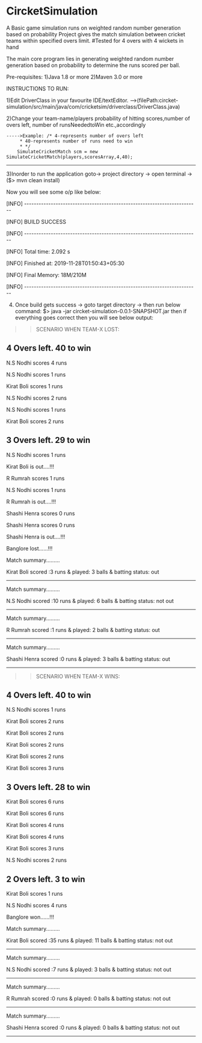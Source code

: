 # CircketSimulation
A Basic game simulation runs on weighted random number generation based on probability
Project gives the match simulation between cricket teams within specified overs limit.
#Tested for 4 overs with 4 wickets in hand

The main core program lies in generating weighted random number generation
based on probability to determine the runs scored per ball.

Pre-requisites:
1)Java 1.8 or more
2)Maven 3.0 or more

INSTRUCTIONS TO RUN:

1)Edit DriverClass in your favourite IDE/textEditor.
    -->(filePath:circket-simulation/src/main/java/com/cricketsim/driverclass/DriverClass.java)
    
2)Change your team-name/players probability of hitting scores,number of overs left, 
  number of runsNeededtoWin etc.,accordingly
  
    ----->Example: /* 4-represents number of overs left
		 * 40-represents number of runs need to win
		 * */
		SimulateCricketMatch scm = new SimulateCricketMatch(players,scoresArray,4,40);
---------------------------------------------------------------


3)Inorder to run the application goto-> project directory -> open terminal -> ($> mvn clean install)

Now you will see some o/p like below:

[INFO] ------------------------------------------------------------------------ 

[INFO] BUILD SUCCESS 

[INFO] ------------------------------------------------------------------------ 

[INFO] Total time: 2.092 s 

[INFO] Finished at: 2019-11-28T01:50:43+05:30 

[INFO] Final Memory: 18M/210M 

[INFO] ------------------------------------------------------------------------ 


4) Once build gets success -> goto target directory -> then run below command:
$> java -jar circket-simulation-0.0.1-SNAPSHOT.jar
then if everything goes correct then you will see below output:

>>SCENARIO WHEN TEAM-X LOST:

4 Overs left. 40 to win
-----------------------------------------------------------
N.S Nodhi scores 4 runs

N.S Nodhi scores 1 runs

Kirat Boli scores 1 runs

N.S Nodhi scores 2 runs

N.S Nodhi scores 1 runs

Kirat Boli scores 2 runs

3 Overs left. 29 to win
-----------------------------------------------------------
N.S Nodhi scores 1 runs

Kirat Boli is out....!!!

R Rumrah scores 1 runs

N.S Nodhi scores 1 runs

R Rumrah is out....!!!

Shashi Henra scores 0 runs

Shashi Henra scores 0 runs

Shashi Henra is out....!!!



Banglore lost......!!!


Match summary.........

Kirat Boli scored :3 runs & played: 3 balls & batting status: out

-----------------------

Match summary.........

N.S Nodhi scored :10 runs & played: 6 balls & batting status: not out

-----------------------
Match summary.........

R Rumrah scored :1 runs & played: 2 balls & batting status: out

-----------------------
Match summary.........

Shashi Henra scored :0 runs & played: 3 balls & batting status: out

-----------------------


>>SCENARIO WHEN TEAM-X WINS:

4 Overs left. 40 to win
-----------------------------------------------------------
N.S Nodhi scores 1 runs

Kirat Boli scores 2 runs

Kirat Boli scores 2 runs

Kirat Boli scores 2 runs

Kirat Boli scores 2 runs

Kirat Boli scores 3 runs

3 Overs left. 28 to win
-----------------------------------------------------------
Kirat Boli scores 6 runs

Kirat Boli scores 6 runs

Kirat Boli scores 4 runs

Kirat Boli scores 4 runs

Kirat Boli scores 3 runs

N.S Nodhi scores 2 runs

2 Overs left. 3 to win
-----------------------------------------------------------
Kirat Boli scores 1 runs

N.S Nodhi scores 4 runs



Banglore won......!!!


Match summary.........

Kirat Boli scored :35 runs & played: 11 balls & batting status: not out

-----------------------
Match summary.........

N.S Nodhi scored :7 runs & played: 3 balls & batting status: not out

-----------------------
Match summary.........

R Rumrah scored :0 runs & played: 0 balls & batting status: not out

-----------------------
Match summary.........

Shashi Henra scored :0 runs & played: 0 balls & batting status: not out

-----------------------



